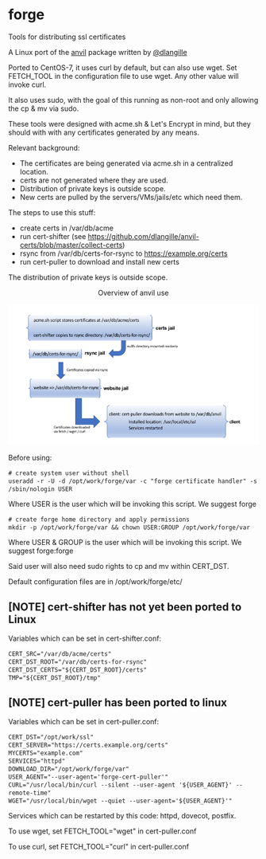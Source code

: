 # forge

Tools for distributing ssl certificates

A Linux port of the [anvil](https://github.com/dlangille/anvil) package written by [@dlangille](https://github.com/dlangille)

Ported to CentOS-7, it uses curl by default, but can also use wget.
Set FETCH_TOOL in the configuration file to use wget. Any other value
will invoke curl.

It also uses sudo, with the goal of this running as non-root and only allowing the cp & mv via sudo.

These tools were designed with acme.sh & Let's Encrypt in mind, but they
should with with any certificates generated by any means.

Relevant background:

* The certificates are being generated via acme.sh in a centralized location.
* certs are not generated where they are used.
* Distribution of private keys is outside scope.
* New certs are pulled by the servers/VMs/jails/etc which need them.

The steps to use this stuff:

* create certs in /var/db/acme
* run cert-shifter (see https://github.com/dlangille/anvil-certs/blob/master/collect-certs)
* rsync from /var/db/certs-for-rsync to https://example.org/certs
* run cert-puller to download and install new certs

The distribution of private keys is outside scope.

<p align="center">Overview of anvil use</p>
<img src ="https://github.com/dlangille/anvil/blob/master/images/anvil-overiew.png?raw=true" title="Overview of anvil use" alt="Overview of anvil use"/>


Before using:

```
# create system user without shell
useradd -r -U -d /opt/work/forge/var -c "forge certificate handler" -s /sbin/nologin USER
```
Where USER is the user which will be invoking this script. We
suggest forge

```
# create forge home directory and apply permissions
mkdir -p /opt/work/forge/var && chown USER:GROUP /opt/work/forge/var
```
Where USER & GROUP is the user which will be invoking this script. We
suggest forge:forge

Said user will also need sudo rights to cp and mv within CERT_DST.

Default configuration files are in /opt/work/forge/etc/


## [NOTE] cert-shifter has not yet been ported to Linux
Variables which can be set in cert-shifter.conf:

```
CERT_SRC="/var/db/acme/certs"
CERT_DST_ROOT="/var/db/certs-for-rsync"
CERT_DST_CERTS="${CERT_DST_ROOT}/certs"
TMP="${CERT_DST_ROOT}/tmp"
```

## [NOTE] cert-puller has been ported to linux
Variables which can be set in cert-puller.conf:

```
CERT_DST="/opt/work/ssl"
CERT_SERVER="https://certs.example.org/certs"
MYCERTS="example.com"
SERVICES="httpd"
DOWNLOAD_DIR="/opt/work/forge/var"
USER_AGENT="--user-agent='forge-cert-puller'"
CURL="/usr/local/bin/curl --silent --user-agent '${USER_AGENT}' --remote-time"
WGET="/usr/local/bin/wget --quiet --user-agent='${USER_AGENT}'"

```

Services which can be restarted by this code: httpd, dovecot, postfix.

To use wget, set FETCH_TOOL="wget" in cert-puller.conf

To use curl, set FETCH_TOOL="curl" in cert-puller.conf
